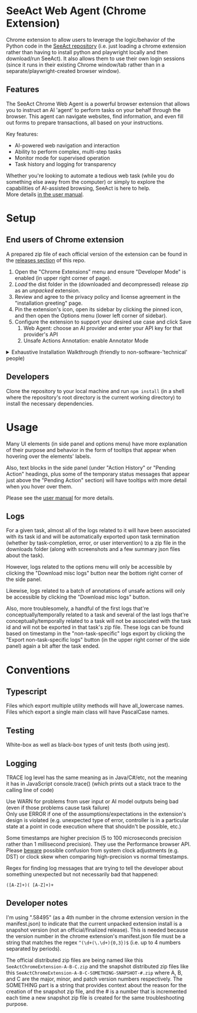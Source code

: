 # SeeAct Web Agent (Chrome Extension)

Chrome extension to allow users to leverage the logic/behavior of the Python code in 
the [SeeAct repository](https://github.com/OSU-NLP-Group/SeeAct/tree/main) (i.e. just loading a chrome extension 
rather than having to install python and playwright locally and then download/run SeeAct). It also allows them to use 
their own login sessions (since it runs in their existing Chrome window/tab rather than in a separate/playwright-created 
browser window).

## Features

The SeeAct Chrome Web Agent is a powerful browser extension that allows you to instruct an AI 'agent' to perform tasks on your behalf through the browser. This agent can navigate websites, find information, and even fill out forms to prepare transactions, all based on your instructions.

Key features:

* AI-powered web navigation and interaction
* Ability to perform complex, multi-step tasks
* Monitor mode for supervised operation
* Task history and logging for transparency

Whether you're looking to automate a tedious web task (while you do something else away from the computer) or simply to explore the capabilities of AI-assisted browsing, SeeAct is here to help.  
More details [in the user manual](documents/user_manual.pdf).

# Setup

## End users of Chrome extension

A prepared zip file of each official version of the extension can be found in the [releases section](https://github.com/OSU-NLP-Group/SeeActChromeExtension/releases) of this repo.

1. Open the "Chrome Extensions" menu and ensure "Developer Mode" is enabled (in upper right corner of page).
2. _Load_ the dist folder in the (downloaded and decompressed) release zip as an _unpacked_ extension.
3. Review and agree to the privacy policy and license agreement in the "installation greeting" page.
4. Pin the extension's icon, open its sidebar by clicking the pinned icon, and then open the Options menu (lower left 
corner of sidebar).
5. Configure the extension to support your desired use case and click Save
   1. Web Agent: choose an AI provider and enter your API key for that provider's API
   2. Unsafe Actions Annotation: enable Annotator Mode

<details>
<summary>Exhaustive Installation Walkthrough (friendly to non-software-'technical' people)</summary>

Once you download the zip file for a version of your choice, you can extract its contents to a folder on your computer.
![unzipping archive](images/unzipping.png)

Once you have extracted the contents of the release zip, please follow these steps to load the extension into Chrome:
1. Open a new tab in Chrome.
2. Enter "chrome://extensions" in the address bar and press Enter.
3. Ensure that the "Developer mode" switch in the upper right corner is turned on.
4. Click the "Load unpacked" button.
   ![button for loading extension](images/click_load_unpacked.png)
5. Navigate to the dist folder in the release zip and click the "Select Folder" button.
   ![Loading dist folder into Chrome](images/loading_dist_into_chrome.png)
6. In the resulting "installation greeting" page, review the privacy policy and license agreement, then click the "I agree ..." button at the bottom to enable the extension's functionality.
   ![Accepting Privacy Policy and License Agreement](images/accepting_privacy_policy.png)
7. Click on the "Extensions" puzzle-piece icon near upper right corner of window
   ![Opening Extensions dropdown](images/opening_extensions_dropdown.png)
8. Click the pin icon next to the "SeeAct Web Agent for Chrome" extension to make its icon show up in the browser's upper right corner.
   ![Pin extension to toolbar](images/pinning_extension.png)
9. Click the extension's icon (robot next to monitor) to open the extension's side-panel.
   ![Opening extension's side panel](images/open_side_panel.png)
10. Open the Options menu by clicking the button with that name in lower left corner of the side panel
    ![Opening options menu](images/open_options_menu.png)
11. If you intend to use the web agent functionality, choose an AI provider and enter your API key for that provider's API
- If you don't have an API key, you can get one from the provider's website after making an account with them (note that this would be a separate account from any account you may have already made for use of that company's chatbot page):
 - [OpenAI](https://platform.openai.com/signup)
 - [Anthropic](https://console.anthropic.com/)
 - [Google DeepMind](https://ai.google.dev/gemini-api/docs/api-key/)
 ![Entering OpenAI API key](images/set_ai_api_key.png)
12. Save the options changes with the "Save" button
    ![Saving options changes](images/save_options_changes.png)
</details>

## Developers
Clone the repository to your local machine and run `npm install` (in a shell where the repository's root directory is the current working directory) to install the necessary dependencies.

# Usage
Many UI elements (in side panel and options menu) have more explanation of their purpose and behavior in the form of
tooltips that appear when hovering over the elements' labels.

Also, text blocks in the side panel (under "Action History" or "Pending Action" headings, plus some of the temporary status messages that appear just above the "Pending Action" section) 
will have tooltips with more detail when you hover over them.

Please see the [user manual](documents/user_manual.pdf) for more details.

## Logs
For a given task, almost all of the logs related to it will have been associated with its task id and will be automatically
exported upon task termination (whether by task-completion, error, or user intervention) to a zip file in the downloads folder (along with screenshots and a few summary json files about the task).

However, logs related to the options menu will only be accessible by clicking the "Download misc logs" button near the bottom right corner of the side panel.

Likewise, logs related to a batch of annotations of unsafe actions will only be accessible by clicking the "Download misc logs" button.

Also, more troublesomely, a handful of the first logs that're conceptually/temporally related to a task and several of the last logs that're conceptually/temporally related to a task will not be associated with the task id and will not be exported in that task's zip file. These logs can be found based on timestamp in the "non-task-specific" logs export by clicking the "Export non-task-specific logs" button (in the upper right corner of the side panel) again a bit after the task ended.

# Conventions

## Typescript

Files which export multiple utility methods will have all_lowercase names. Files which export a single main class will 
have PascalCase names.

## Testing

White-box as well as black-box types of unit tests (both using jest).

## Logging

TRACE log level has the same meaning as in Java/C#/etc, not the meaning it has in JavaScript console.trace() (which prints out 
a stack trace to the calling line of code)

Use WARN for problems from user input or AI model outputs being bad (even if those problems cause task failure)  
Only use ERROR if one of the assumptions/expectations in the extension's design is violated (e.g. unexpected type of 
error, controller is in a particular state at a point in code execution where that shouldn't be possible, etc.)

Some timestamps are higher precision (5 to 100 microseconds precision rather than 1 millisecond precision). They use the
Performance browser API. Please [beware](https://developer.mozilla.org/en-US/docs/Web/API/Performance/now#description) 
possible confusion from system clock adjustments (e.g. DST) or clock skew when comparing high-precision vs normal timestamps.

Regex for finding log messages that are trying to tell the developer about something unexpected but not necessarily bad that happened:  
```regexp
([A-Z]+)( [A-Z]+)+
```

## Developer notes

I'm using ".58495" (as a 4th number in the chrome extension version in the manifest.json) to indicate that the current
unpacked extension install is a snapshot version (not an official/finalized release). This is needed because the
version number in the chrome extension's manifest.json file must be a string that matches the regex
`^(\d+(\.\d+){0,3})$` (i.e. up to 4 numbers separated by periods).

The official distributed zip files are being named like this `SeeActChromeExtension-A-B-C.zip`
and the snapshot distributed zip files like this `SeeActChromeExtension-A-B-C-SOMETHING-SNAPSHOT-#.zip`
where A, B, and C are the major, minor, and patch version numbers respectively. The SOMETHING part is a string that
provides context about the reason for the creation of the snapshot zip file, and the # is a number that is incremented 
each time a new snapshot zip file is created for the same troubleshooting purpose.
